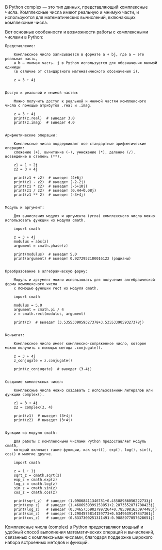 
В Python complex — это тип данных, представляющий комплексные числа.
Комплексные числа имеют реальную и мнимую части, и используются
для математических вычислений, включающих комплексные числа.


Вот основные особенности и возможности работы с комплексными числами в Python:

    Представление:

        Комплексное число записывается в формате a + bj, где a — это реальная часть,
        а b — мнимая часть. j в Python используется для обозначения мнимой единицы
        (в отличие от стандартного математического обозначения i).

        z = 3 + 4j


    Доступ к реальной и мнимой частям:

        Можно получить доступ к реальной и мнимой частям комплексного числа с помощью атрибутов .real и .imag.

        z = 3 + 4j
        print(z.real)  # выведет 3.0
        print(z.imag)  # выведет 4.0


    Арифметические операции:

        Комплексные числа поддерживают все стандартные арифметические операции:
        сложение (+), вычитание (-), умножение (*), деление (/), возведение в степень (**).

        z1 = 1 + 2j
        z2 = 3 + 4j

        print(z1 + z2)  # выведет (4+6j)
        print(z1 - z2)  # выведет (-2-2j)
        print(z1 * z2)  # выведет (-5+10j)
        print(z1 / z2)  # выведет (0.44+0.08j)
        print(z1 ** 2)  # выведет (-3+4j)


    Модуль и аргумент:

        Для вычисления модуля и аргумента (угла) комплексного числа можно использовать функции из модуля cmath.

        import cmath

        z = 3 + 4j
        modulus = abs(z)
        argument = cmath.phase(z)

        print(modulus)  # выведет 5.0
        print(argument) # выведет 0.9272952180016122 (радианы)


    Преобразование в алгебраическую форму:

        Модуль и аргумент можно использовать для получения алгебраической формы комплексного числа
        с помощью функции rect из модуля cmath.

        import cmath

        modulus = 5.0
        argument = cmath.pi / 4
        z = cmath.rect(modulus, argument)

        print(z)  # выведет (3.5355339059327378+3.5355339059327378j)


    Конъюгат:

        Комплексное число имеет комплексно-сопряженное число, которое можно получить с помощью метода .conjugate().

        z = 3 + 4j
        z_conjugate = z.conjugate()

        print(z_conjugate)  # выведет (3-4j)


    Создание комплексных чисел:

        Комплексные числа можно создавать с использованием литералов или функции complex().

        z1 = 3 + 4j
        z2 = complex(3, 4)

        print(z1)  # выведет (3+4j)
        print(z2)  # выведет (3+4j)


    Функции из модуля cmath:

        Для работы с комплексными числами Python предоставляет модуль cmath,
        который включает такие функции, как sqrt(), exp(), log(), sin(), cos() и многие другие.

        import cmath

        z = 1 + 1j
        sqrt_z = cmath.sqrt(z)
        exp_z = cmath.exp(z)
        log_z = cmath.log(z)
        sin_z = cmath.sin(z)
        cos_z = cmath.cos(z)

        print(sqrt_z)  # выведет (1.09868411346781+0.45508986056222733j)
        print(exp_z)   # выведет (1.4686939399158851+2.2873552871788423j)
        print(log_z)   # выведет (0.34657359027997264+0.7853981633974483j)
        print(sin_z)   # выведет (1.2984575814159773+0.6349639147847361j)
        print(cos_z)   # выведет (0.8337300251311491-0.9888977057628651j)


Комплексные числа (complex) в Python предоставляют мощный и удобный способ выполнения
математических операций и вычислений, связанных с комплексными числами,
благодаря поддержке широкого набора встроенных методов и функций.

